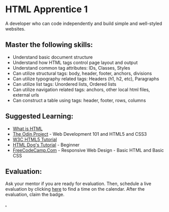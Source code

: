 # HTML Apprentice 1

A developer who can code independently and build simple and well-styled websites.

## Master the following skills:

* Understand basic document structure
* Understand how HTML tags control page layout and output
* Understand common tag attributes: IDs, Classes, Styles
* Can utilize structural tags: body, header, footer, anchors, divisions
* Can utilize typography related tags: Headers (h1, h2, etc), Paragraphs
* Can utilize list tags: Unordered lists, Ordered lists
* Can utilize navigation related tags: anchors, other local html files, external urls
* Can construct a table using tags: header, footer, rows, columns

## Suggested Learning: 
* [What is HTML](https://www.colorcode.io/course/html-basics)
* [The Odin Project](https://www.theodinproject.com/courses/html-and-css) - Web Development 101 and HTML5 and CSS3
* [W3C HTML5 Tutorial](http://www.w3schools.com/html/)
* [HTML Dog's Tutorial](https://www.htmldog.com/guides/html/beginner/) - Beginner
* [FreeCodeCamp.Com](https://www.freecodecamp.org/learn/responsive-web-design/basic-html-and-html5/) - Responsive Web Design - Basic HTML and Basic CSS

## Evaluation:

Ask your mentor if you are ready for evaluation. Then, schedule a live evaluation by clicking [here](https://calendly.com/codex-academy/level-1-mastery-evaluation?a1=HTML%20Apprentice%201&a2=KxA14MJ9TmuDYCSOc6nytw) to find a time on the calendar. After the evaluation, claim the badge.

[.](level-1)